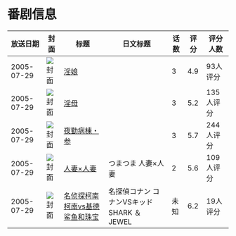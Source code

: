 # 番剧信息

|放送日期|封面|标题|日文标题|话数|评分|评分人数|
|---|---|---|---|---|---|---|
|2005-07-29|![封面](https://bangumi.tv/img/no_icon_subject.png)|[淫娘](https://bangumi.tv/subject/63016)||3|4.9|93人评分|
|2005-07-29|![封面](https://bangumi.tv/img/no_icon_subject.png)|[淫母](https://bangumi.tv/subject/63018)||3|5.2|135人评分|
|2005-07-29|![封面](https://bangumi.tv/img/no_icon_subject.png)|[夜勤病棟・参](https://bangumi.tv/subject/74398)||3|5.7|244人评分|
|2005-07-29|![封面](https://bangumi.tv/img/no_icon_subject.png)|[人妻×人妻](https://bangumi.tv/subject/76017)|つまつま 人妻×人妻|2|5.6|109人评分|
|2005-07-29|![封面](https://lain.bgm.tv/pic/cover/c/7a/65/454807_qrEcf.jpg)|[名侦探柯南 柯南vs基德 鲨鱼和珠宝](https://bangumi.tv/subject/454807)|名探偵コナン コナンVSキッド SHARK ＆ JEWEL|未知|6.2|19人评分|
